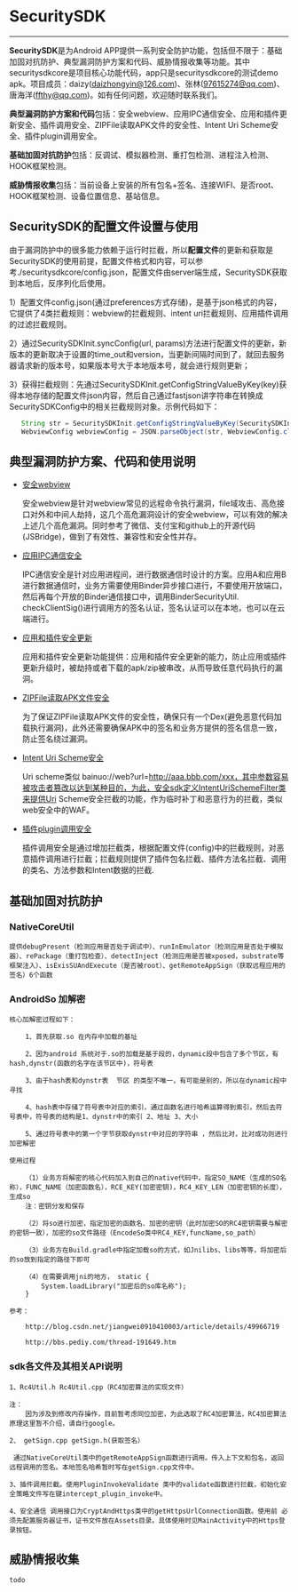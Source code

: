 # SecuritySDK
----------

**SecuritySDK**是为Android APP提供一系列安全防护功能，包括但不限于：基础加固对抗防护、典型漏洞防护方案和代码、威胁情报收集等功能。其中securitysdkcore是项目核心功能代码，app只是securitysdkcore的测试demo apk。项目成员：daizy(daizhongyin@126.com)、张林(97615274@qq.com)、唐海洋(ffthy@qq.com)。如有任何问题，欢迎随时联系我们。

**典型漏洞防护方案和代码**包括：安全webview、应用IPC通信安全、应用和插件更新安全、插件调用安全、ZIPFile读取APK文件的安全性、Intent Uri Scheme安全、插件plugin调用安全。

**基础加固对抗防护**包括：反调试、模拟器检测、重打包检测、进程注入检测、HOOK框架检测。

**威胁情报收集**包括：当前设备上安装的所有包名+签名、连接WIFI、是否root、HOOK框架检测、设备位置信息、基站信息。

## SecuritySDK的配置文件设置与使用

 由于漏洞防护中的很多能力依赖于运行时拦截，所以**配置文件**的更新和获取是SecuritySDK的使用前提，配置文件格式和内容，可以参考./securitysdkcore/config.json，配置文件由server端生成，SecuritySDK获取到本地后，反序列化后使用。

 1）配置文件config.json(通过preferences方式存储)，是基于json格式的内容，它提供了4类拦截规则：webview的拦截规则、intent uri拦截规则、应用插件调用的过滤拦截规则。

 2）通过SecuritySDKInit.syncConfig(url, params)方法进行配置文件的更新，新版本的更新取决于设置的time_out和version，当更新间隔时间到了，就回去服务器请求新的版本号，如果版本号大于本地版本号，就会进行规则更新；

 3）获得拦截规则：先通过SecuritySDKInit.getConfigStringValueByKey(key)获得本地存储的配置文件json内容，然后自己通过fastjson讲字符串在转换成SecuritySDKConfig中的相关拦截规则对象。示例代码如下：

 ```java
    String str = SecuritySDKInit.getConfigStringValueByKey(SecuritySDKInit.WEBVIEWCONFIG);
    WebviewConfig webviewConfig = JSON.parseObject(str, WebviewConfig.class);
 ```

## 典型漏洞防护方案、代码和使用说明

* [安全webview](./docs/safewebview.md)

    安全webview是针对webview常见的远程命令执行漏洞，file域攻击、高危接口对外和中间人劫持，这几个高危漏洞设计的安全webview，可以有效的解决上述几个高危漏洞。同时参考了微信、支付宝和github上的开源代码(JSBridge)，做到了有效性、兼容性和安全性并存。

* [应用IPC通信安全](./docs/BinderSecurityUtil.md)

    IPC通信安全是针对应用进程间，进行数据通信时设计的方案。应用A和应用B进行数据通信时，业务方需要使用Binder异步接口进行，不要使用开放端口，然后再每个开放的Binder通信接口中，调用BinderSecurityUtil. checkClientSig()进行调用方的签名认证，签名认证可以在本地，也可以在云端进行。

* [应用和插件安全更新](./docs/safeupgrade.md)

    应用和插件安全更新功能提供：应用和插件安全更新的能力，防止应用或插件更新升级时，被劫持或者下载的apk/zip被串改，从而导致任意代码执行的漏洞。

* [ZIPFile读取APK文件安全](./docs/SafeZipFile.md)

    为了保证ZIPFile读取APK文件的安全性，确保只有一个Dex(避免恶意代码加载执行漏洞)，此外还需要确保APK中的签名和业务方提供的签名信息一致，防止签名绕过漏洞。

* [Intent Uri Scheme安全](./docs/IntentUriSchemeFilter.md)

    Uri scheme类似 bainuo://web?url=http://aaa.bbb.com/xxx，其中参数容易被攻击者篡改以达到某种目的，为此，安全sdk定义IntentUriSchemeFilter类来提供Uri Scheme安全拦截的功能，作为临时补丁和恶意行为的拦截，类似web安全中的WAF。

* [插件plugin调用安全](./docs/PluginInvokeValidate.md)

    插件调用安全是通过增加拦截类，根据配置文件(config)中的拦截规则，对恶意插件调用进行拦截；拦截规则提供了插件包名拦截、插件方法名拦截、调用的类名、方法参数和Intent数据的拦截.

## 基础加固对抗防护

### NativeCoreUtil

	提供debugPresent（检测应用是否处于调试中）、runInEmulator（检测应用是否处于模拟器）、rePackage（重打包检查）、detectInject（检测应用是否被xposed，substrate等框架注入）、isExisSUAndExecute（是否被root）、getRemoteAppSign（获取远程应用的签名）6个函数


### AndroidSo 加解密

	核心加解密过程如下：

		1、首先获取.so 在内存中加载的基址

		2、因为android 系统对于.so的加载是基于段的，dynamic段中包含了多个节区，有hash,dynstr(函数的名字在该节区中)，符号表

		3、由于hash表和dynstr表  节区 的类型不唯一，有可能是别的，所以在dynamic段中寻找

		4、hash表中存储了符号表中对应的索引，通过函数名进行哈希运算得到索引，然后去符号表中，符号表的结构是1、dynstr中的索引 2、地址 3、大小

		5、通过符号表中的第一个字节获取dynstr中对应的字符串 ，然后比对，比对成功则进行加密解密

	使用过程

    	（1）业务方将解密的核心代码加入到自己的native代码中，指定SO_NAME（生成的SO名称），FUNC_NAME（加密函数名），RCE_KEY(加密密钥)，RC4_KEY_LEN（加密密钥的长度），生成so
    	注：密钥分发和保存

    	（2）将so进行加密，指定加密的函数名、加密的密钥（此时加密SO的RC4密钥需要与解密的密钥一致），加密的so文件路径（EncodeSo类中RC4_KEY,funcName,so_path）

    	（3）业务方在Build.gradle中指定加载so的方式，如Jnilibs、libs等等，将加密后的so放到指定的路径下即可

    	（4）在需要调用jni的地方， static {
            System.loadLibrary("加密后的so库名称");
        }

	参考：

		http://blog.csdn.net/jiangwei0910410003/article/details/49966719

		http://bbs.pediy.com/thread-191649.htm

### sdk各文件及其相关API说明

	1、Rc4Util.h Rc4Util.cpp（RC4加密算法的实现文件）

	注：
		因为涉及到修改内存操作，目前暂考虑同位加密，为此选取了RC4加密算法，RC4加密算法原理这里暂不介绍，请自行google。

	2、 getSign.cpp getSign.h(获取签名）

	 通过NativeCoreUtil类中的getRemoteAppSign函数进行调用。传入上下文和包名，返回远程调用的签名。本地签名哈希暂时写在getSign.cpp文件中。

    3、插件调用拦截。使用PluginInvokeValidate 类中的validate函数进行拦截，初始化安全策略文件写在键intercept_plugin_invoke中。

    4、安全通信 调用接口为CryptAndHttps类中的getHttpsUrlConnection函数。使用前 必须先配置服务器证书，证书文件放在Assets目录。具体使用时见MainActivity中的Https登录按钮。

## 威胁情报收集
    todo


